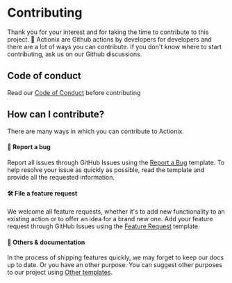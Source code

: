 # Contributing

Thank you for your interest and for taking the time to contribute to this project. 🙌 
Actionix are Github actions by developers for developers and there are a lot of ways you can contribute. 
If you don't know where to start contributing, ask us on our Github discussions. 

## Code of conduct

Read our [Code of Conduct](CODE_OF_CONDUCT.md) before contributing

## How can I contribute?

There are many ways in which you can contribute to Actionix.

#### 🐛 Report a bug
Report all issues through GitHub Issues using the [Report a Bug](https://github.com/actionix/get-email-by-username/issues/new?labels=Bug&template=bug_report.yaml&title=Bug) template.
To help resolve your issue as quickly as possible, read the template and provide all the requested information.

#### 🛠 File a feature request
We welcome all feature requests, whether it's to add new functionality to an existing action or to offer an idea for a brand new one.
Add your feature request through GitHub Issues using the [Feature Request](https://github.com/actionix/get-email-by-username/issues/new?labels=Enhancement&template=feature_request.yaml&title=Feature) template.

#### 📝 Others & documentation
In the process of shipping features quickly, we may forget to keep our docs up to date. Or you have an other purpose. You can suggest other purposes to our project using [Other templates](https://github.com/actionix/get-email-by-username/issues/new/choose).
